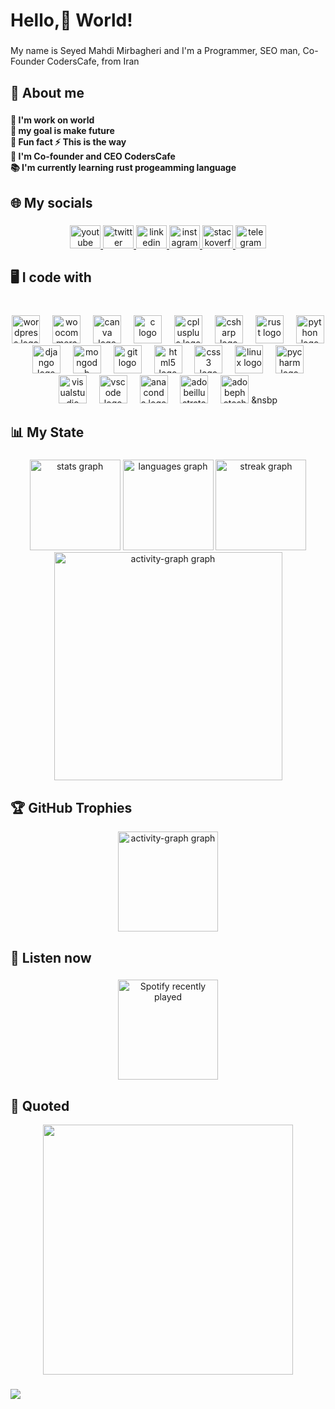 <h1 align="left">Hello,👋 World!</h1>

###

<p align="left">My name is Seyed Mahdi Mirbagheri and I'm a Programmer, SEO man, Co-Founder CodersCafe, from Iran</p>

###

<h2 align="left">💫 About me</h2>

###

<h4 align="left">🔭 I'm work on world<br>🎯 my goal is make future<br>🎲 Fun fact ⚡ This is the way<br>💼 I'm Co-founder and CEO CodersCafe<br>📚 I'm currently learning rust progeamming language</h4>

###

<h2 align="left">🌐 My socials</h2>

###

<div align="center">
  <a href="https://youtube.com/@coderscafe8" target="_blank">
    <img src="https://raw.githubusercontent.com/maurodesouza/profile-readme-generator/master/src/assets/icons/social/youtube/default.svg" width="49" height="37" alt="youtube logo"  />
  </a>
  <a href="https://camo.githubusercontent.com/9737432673407ef60f4e55923052f8dd07149b97cefd51e953b2a3773f87b86c/68747470733a2f2f696d672e736869656c64732e696f2f62616467652f582d626c61636b2e7376673f6c6f676f3d58266c6f676f436f6c6f723d7768697465" target="_blank">
    <img src="https://raw.githubusercontent.com/maurodesouza/profile-readme-generator/master/src/assets/icons/social/twitter/default.svg" width="49" height="37" alt="twitter logo"  />
  </a>
  <a href="https://linkedin.com/in/seyed-mahdi-mirbagheri-9a1448289?lipi=urn%3Ali%3Apage%3Ad_flagship3_profile_view_base_contact_details%3BZS6qGzzgT%2B%2BmXAiAGDhFvQ%3D%3D" target="_blank">
    <img src="https://raw.githubusercontent.com/maurodesouza/profile-readme-generator/master/src/assets/icons/social/linkedin/default.svg" width="49" height="37" alt="linkedin logo"  />
  </a>
  <a href="https://instagram.com/mahdi___mirbagheri" target="_blank">
    <img src="https://raw.githubusercontent.com/maurodesouza/profile-readme-generator/master/src/assets/icons/social/instagram/default.svg" width="49" height="37" alt="instagram logo"  />
  </a>
  <a href="https://camo.githubusercontent.com/3922cfa36bd92ee7138e308a8b478c51bdc58907dcf7cec72f9c4276927122b5/68747470733a2f2f696d672e736869656c64732e696f2f62616467652f2d537461636b6f766572666c6f772d4645374131363f6c6f676f3d737461636b2d6f766572666c6f77266c6f676f436f6c6f723d7768697465" target="_blank">
    <img src="https://raw.githubusercontent.com/maurodesouza/profile-readme-generator/master/src/assets/icons/social/stackoverflow/default.svg" width="49" height="37" alt="stackoverflow logo"  />
  </a>
  <a href="https://t.me/CodersCafe8" target="_blank">
    <img src="https://raw.githubusercontent.com/maurodesouza/profile-readme-generator/master/src/assets/icons/social/telegram/default.svg" width="49" height="37" alt="telegram logo"  />
  </a>
</div>

###

<h2 align="left">🖥 I code with</h2>

###

<br clear="both">

<div align="center">
  <img src="https://skillicons.dev/icons?i=wordpress" height="45" alt="wordpress logo"  />
  <img width="12" />
  <img src="https://cdn.jsdelivr.net/gh/devicons/devicon/icons/woocommerce/woocommerce-original.svg" height="45" alt="woocommerce logo"  />
  <img width="12" />
  <img src="https://cdn.simpleicons.org/canva/00C4CC" height="45" alt="canva logo"  />
  <img width="12" />
  <img src="https://skillicons.dev/icons?i=c" height="45" alt="c logo"  />
  <img width="12" />
  <img src="https://skillicons.dev/icons?i=cpp" height="45" alt="cplusplus logo"  />
  <img width="12" />
  <img src="https://skillicons.dev/icons?i=cs" height="45" alt="csharp logo"  />
  <img width="12" />
  <img src="https://skillicons.dev/icons?i=rust" height="45" alt="rust logo"  />
  <img width="12" />
  <img src="https://skillicons.dev/icons?i=py" height="45" alt="python logo"  />
  <img width="12" />
  <img src="https://skillicons.dev/icons?i=django" height="45" alt="django logo"  />
  <img width="12" />
  <img src="https://skillicons.dev/icons?i=mongodb" height="45" alt="mongodb logo"  />
  <img width="12" />
  <img src="https://skillicons.dev/icons?i=git" height="45" alt="git logo"  />
  <img width="12" />
  <img src="https://skillicons.dev/icons?i=html" height="45" alt="html5 logo"  />
  <img width="12" />
  <img src="https://skillicons.dev/icons?i=css" height="45" alt="css3 logo"  />
  <img width="12" />
  <img src="https://skillicons.dev/icons?i=linux" height="45" alt="linux logo"  />
  <img width="12" />
  <img src="https://cdn.jsdelivr.net/gh/devicons/devicon/icons/pycharm/pycharm-original.svg" height="45" alt="pycharm logo"  />
  <img width="12" />
  <img src="https://skillicons.dev/icons?i=visualstudio" height="45" alt="visualstudio logo"  />
  <img width="12" />
<img src="https://skillicons.dev/icons?i=vscode" height="45" alt="vscode logo"  />
  <img width="12" />
  <img src="https://cdn.jsdelivr.net/gh/devicons/devicon/icons/anaconda/anaconda-original.svg" height="45" alt="anaconda logo"  />
  <img width="12" />
  <img src="https://skillicons.dev/icons?i=ai" height="45" alt="adobeillustrator logo"  />
  <img width="12" />
  <img src="https://skillicons.dev/icons?i=ps" height="45" alt="adobephotoshop logo"  />
&nsbp
</div>

###

<h2 align="left">📊 My State</h2>

###

<div align="center">
  <img src="https://github-readme-stats.vercel.app/api?username=mahdimirbagheri&hide_title=false&hide_rank=false&show_icons=true&include_all_commits=true&count_private=true&disable_animations=false&theme=dracula&locale=en&hide_border=false&order=1" height="145" alt="stats graph"  />
  <img src="https://github-readme-stats.vercel.app/api/top-langs?username=mahdimirbagheri&locale=en&hide_title=false&layout=compact&card_width=320&langs_count=5&theme=dracula&hide_border=false&order=2" height="145" alt="languages graph"  />
  <img src="https://streak-stats.demolab.com?user=mahdimirbagheri&locale=en&mode=daily&theme=dracula&hide_border=false&border_radius=5&order=3" height="145" alt="streak graph"  />
  <img src="https://github-readme-activity-graph.vercel.app/graph?username=mahdimirbagheri&radius=13&theme=react&area=true&order=5" height="365" alt="activity-graph graph"  />
</div>

###

<h2 align="left">🏆 GitHub Trophies</h2>

<div align="center">
  <img src="https://github-profile-trophy.vercel.app/?username=mahdimirbagheri&theme=radical&no-frame=false&no-bg=true&margin-w=4" height="160" alt="activity-graph graph"  />
</div>

<h2 align="left">🎵 Listen now</h2>


###

<div align="center">
  <a href="https://open.spotify.com/user/31w2lw5ubibzw3u4cvtwolvcbvdu">
    <img height="160" src="https://spotify-recently-played-readme.vercel.app/api?user=31w2lw5ubibzw3u4cvtwolvcbvdu&count=1&unique=false" alt="Spotify recently played"  />
  </a>
</div>

###

<h2 align="left">🔑 Quoted</h2>

<div align="center">
  <img height="400" src="https://quotes-github-readme.vercel.app/api?type=vetical&theme=tokyonight"  />
</div>

###

[![](https://visitcount.itsvg.in/api?id=mahdimirbagheri&icon=6&color=5)](https://visitcount.itsvg.in)


<!-- Proudly created with GPRM ( https://gprm.itsvg.in ) -->


